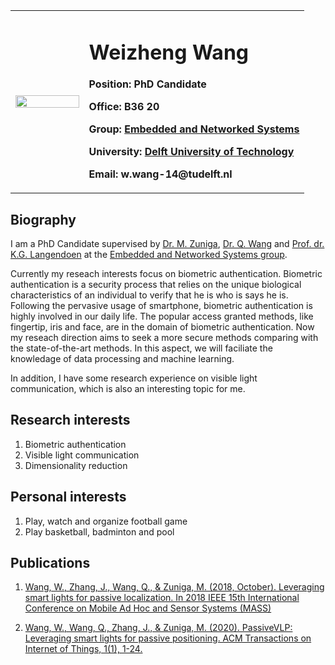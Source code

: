 <div>
<table border="0">
  <tr>
    <td width="25%">
      <img src="github.com/renminribaoshe/EricWang.github.io/blob/gh-pages/photo.jpg?raw=true" width="100%">
    </td>
    <td width="75%">
      <h1>Weizheng Wang</h1>
      <p><b>Position: PhD Candidate</b></p>
      <p><b>Office: B36 20</b></p>
      <p><b>Group: <a href="https://www.tudelft.nl/ewi/over-de-faculteit/afdelingen/software-technology/embedded-and-networked-systems/">Embedded and Networked Systems</a></b></p>
      <p><b>University: <a href="https://www.tudelft.nl/">Delft University of Technology</a></b></p>
      <p><b>Email: w.wang-14@tudelft.nl</b></p>
    </td>  
  </tr>
</table>
</div>

## Biography

I am a PhD Candidate supervised by 
<a href="https://www.st.ewi.tudelft.nl/marco/" target="_blank" rel="noopener">Dr. M. Zuniga</a>, 
<a href="https://www.st.ewi.tudelft.nl/qing/" target="_blank" rel="noopener">Dr. Q. Wang</a> and
<a href="http://www.st.ewi.tudelft.nl/koen/" target="_blank" rel="noopener">Prof. dr. K.G. Langendoen</a> at the 
<a href="https://www.tudelft.nl/ewi/over-de-faculteit/afdelingen/software-technology/embedded-and-networked-systems/" target="_blank" rel="noopener">Embedded and Networked Systems group</a>.

Currently my reseach interests focus on biometric authentication. 
Biometric authentication is a security process that relies on the unique biological characteristics of an individual to verify that he is who is says he is.
Following the pervasive usage of smartphone, biometric authentication is highly involved in our daily life. 
The popular access granted methods, like fingertip, iris and face, are in the domain of biometric authentication. 
Now my reseach direction aims to seek a more secure methods comparing with the state-of-the-art methods. 
In this aspect, we will faciliate the knowledage of data processing and machine learning.

In addition, I have some research experience on visible light communication, which is also an interesting topic for me. 

## Research interests
1. Biometric authentication
2. Visible light communication
3. Dimensionality reduction

## Personal interests
1. Play, watch and organize football game
2. Play basketball, badminton and pool

## Publications
1. <a href="https://www.st.ewi.tudelft.nl/marco/files/passiveLoc_MASS18.pdf"> Wang, W., Zhang, J., Wang, Q., & Zuniga, M. (2018, October). Leveraging smart lights for passive localization. In 2018 IEEE 15th International Conference on Mobile Ad Hoc and Sensor Systems (MASS)</a>

2. <a href="https://github.com/renminribaoshe/EricWang.github.io/blob/gh-pages/TIOT.pdf"> Wang, W., Wang, Q., Zhang, J., & Zuniga, M. (2020). PassiveVLP: Leveraging smart lights for passive positioning. ACM Transactions on Internet of Things, 1(1), 1-24.</a>
